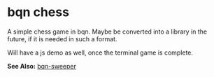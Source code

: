 # bqn chess

A simple chess game in bqn. Maybe be converted into a library in the future, if it is needed in such a format.

Will have a js demo as well, once the terminal game is complete.

**See Also:** [bqn-sweeper](https://dancek.github.io/bqnsweeper/)
